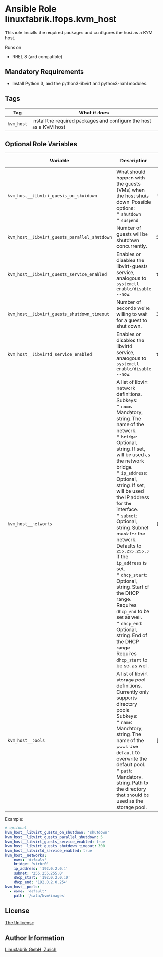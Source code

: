 # Ansible Role linuxfabrik.lfops.kvm_host

This role installs the required packages and configures the host as a KVM host.

Runs on

* RHEL 8 (and compatible)


## Mandatory Requirements

* Install Python 3, and the python3-libvirt and python3-lxml modules.


## Tags

| Tag        | What it does                                                       |
| ---        | ------------                                                       |
| `kvm_host` | Install the required packages and configure the host as a KVM host |


## Optional Role Variables

| Variable | Description | Default Value |
| -------- | ----------- | ------------- |
| `kvm_host__libvirt_guests_on_shutdown` | What should happen with the guests (VMs) when the host shuts down. Possible options:<br> * `shutdown`<br> * `suspend` | `'shutdown'` |
| `kvm_host__libvirt_guests_parallel_shutdown` | Number of guests will be shutdown concurrently. | `5` |
| `kvm_host__libvirt_guests_service_enabled` | Enables or disables the libvirt-guests service, analogous to `systemctl enable/disable --now`. | `true` |
| `kvm_host__libvirt_guests_shutdown_timeout` | Number of seconds we're willing to wait for a guest to shut down. | `300` |
| `kvm_host__libvirtd_service_enabled` | Enables or disables the libvirtd service, analogous to `systemctl enable/disable --now`. | `true` |
| `kvm_host__networks` | A list of libvirt network definitions. Subkeys:<br> * `name`: Mandatory, string. The name of the network.<br> * `bridge`: Optional, string. If set, will be used as the network bridge.<br> * `ip_address`: Optional, string. If set, will be used the IP address for the interface.<br> * `subnet`: Optional, string. Subnet mask for the network. Defaults to `255.255.255.0` if the `ip_address` is set.<br> * `dhcp_start`: Optional, string. Start of the DHCP range. Requires `dhcp_end` to be set as well.<br> * `dhcp_end`: Optional, string. End of the DHCP range. Requires `dhcp_start` to be set as well. | `[]` |
| `kvm_host__pools` | A list of libvirt storage pool definitions. Currently only supports directory pools. Subkeys:<br> * `name`: Mandatory, string. The name of the pool. Use `default` to overwrite the default pool.<br> * `path`: Mandatory, string. Path to the directory that should be used as the storage pool. | `[]` |

Example:
```yaml
# optional
kvm_host__libvirt_guests_on_shutdown: 'shutdown'
kvm_host__libvirt_guests_parallel_shutdown: 5
kvm_host__libvirt_guests_service_enabled: true
kvm_host__libvirt_guests_shutdown_timeout: 300
kvm_host__libvirtd_service_enabled: true
kvm_host__networks:
  - name: 'default'
    bridge: 'virbr0'
    ip_address: '192.0.2.0.1'
    subnet: '255.255.255.0'
    dhcp_start: '192.0.2.0.10'
    dhcp_end: '192.0.2.0.254'
kvm_host__pools:
  - name: 'default'
    path: '/data/kvm/images'
```


## License

[The Unlicense](https://unlicense.org/)


## Author Information

[Linuxfabrik GmbH, Zurich](https://www.linuxfabrik.ch)
